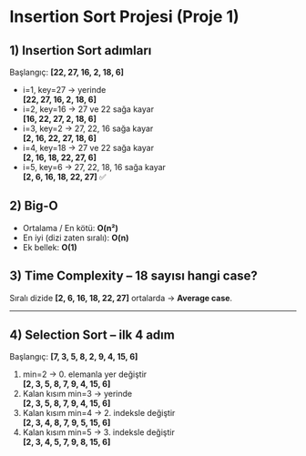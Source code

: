 # Insertion Sort Projesi (Proje 1)

## 1) Insertion Sort adımları
Başlangıç: **[22, 27, 16, 2, 18, 6]**

- i=1, key=27 → yerinde  
  **[22, 27, 16, 2, 18, 6]**
- i=2, key=16 → 27 ve 22 sağa kayar  
  **[16, 22, 27, 2, 18, 6]**
- i=3, key=2 → 27, 22, 16 sağa kayar  
  **[2, 16, 22, 27, 18, 6]**
- i=4, key=18 → 27 ve 22 sağa kayar  
  **[2, 16, 18, 22, 27, 6]**
- i=5, key=6 → 27, 22, 18, 16 sağa kayar  
  **[2, 6, 16, 18, 22, 27]** ✅

## 2) Big-O
- Ortalama / En kötü: **O(n²)**
- En iyi (dizi zaten sıralı): **O(n)**
- Ek bellek: **O(1)**

## 3) Time Complexity – 18 sayısı hangi case?
Sıralı dizide **[2, 6, 16, 18, 22, 27]** ortalarda → **Average case**.

---

## 4) Selection Sort – ilk 4 adım
Başlangıç: **[7, 3, 5, 8, 2, 9, 4, 15, 6]**

1. min=2 → 0. elemanla yer değiştir  
   **[2, 3, 5, 8, 7, 9, 4, 15, 6]**
2. Kalan kısım min=3 → yerinde  
   **[2, 3, 5, 8, 7, 9, 4, 15, 6]**
3. Kalan kısım min=4 → 2. indeksle değiştir  
   **[2, 3, 4, 8, 7, 9, 5, 15, 6]**
4. Kalan kısım min=5 → 3. indeksle değiştir  
   **[2, 3, 4, 5, 7, 9, 8, 15, 6]**
